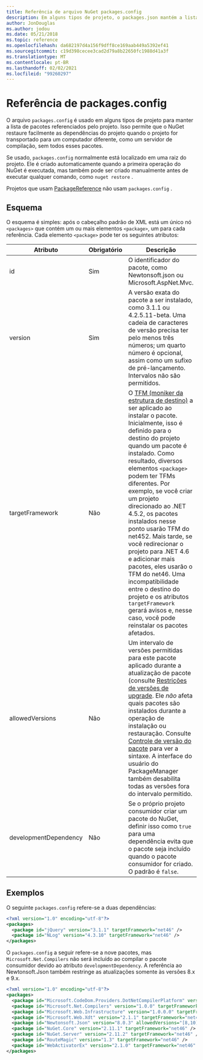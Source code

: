 ```yaml
---
title: Referência de arquivo NuGet packages.config
description: Em alguns tipos de projeto, o packages.json mantém a lista de pacotes do NuGet usados no projeto.
author: JonDouglas
ms.author: jodou
ms.date: 05/21/2018
ms.topic: reference
ms.openlocfilehash: da682197d4a156f9dff8ce169aab449a5392ef41
ms.sourcegitcommit: c19d398cecee3cad2d79a8b22650fc1988d41a3f
ms.translationtype: MT
ms.contentlocale: pt-BR
ms.lasthandoff: 02/02/2021
ms.locfileid: "99260297"
---
```

# <a name="packagesconfig-reference"></a>Referência de packages.config

O arquivo `packages.config` é usado em alguns tipos de projeto para manter a lista de pacotes referenciados pelo projeto. Isso permite que o NuGet restaure facilmente as dependências do projeto quando o projeto for transportado para um computador diferente, como um servidor de compilação, sem todos esses pacotes.

Se usado, `packages.config` normalmente está localizado em uma raiz do projeto. Ele é criado automaticamente quando a primeira operação do NuGet é executada, mas também pode ser criado manualmente antes de executar qualquer comando, como `nuget restore` .

Projetos que usam [PackageReference](../consume-packages/Package-References-in-Project-Files.md) não usam `packages.config` .

## <a name="schema"></a>Esquema

O esquema é simples: após o cabeçalho padrão de XML está um único nó `<packages>` que contém um ou mais elementos `<package>`, um para cada referência. Cada elemento `<package>` pode ter os seguintes atributos:

| Atributo | Obrigatório | Descrição |
| --- | --- | --- |
| id | Sim | O identificador do pacote, como Newtonsoft.json ou Microsoft.AspNet.Mvc. | 
| version | Sim | A versão exata do pacote a ser instalado, como 3.1.1 ou 4.2.5.11-beta. Uma cadeia de caracteres de versão precisa ter pelo menos três números; um quarto número é opcional, assim como um sufixo de pré-lançamento. Intervalos não são permitidos. | 
| targetFramework | Não | O [TFM (moniker da estrutura de destino)](target-frameworks.md) a ser aplicado ao instalar o pacote. Inicialmente, isso é definido para o destino do projeto quando um pacote é instalado. Como resultado, diversos elementos `<package>` podem ter TFMs diferentes. Por exemplo, se você criar um projeto direcionado ao .NET 4.5.2, os pacotes instalados nesse ponto usarão TFM do net452. Mais tarde, se você redirecionar o projeto para .NET 4.6 e adicionar mais pacotes, eles usarão o TFM do net46. Uma incompatibilidade entre o destino do projeto e os atributos `targetFramework` gerará avisos e, nesse caso, você pode reinstalar os pacotes afetados. | 
| allowedVersions | Não | Um intervalo de versões permitidas para este pacote aplicado durante a atualização de pacote (consulte [Restrições de versões de upgrade](../consume-packages/reinstalling-and-updating-packages.md#constraining-upgrade-versions). Ele *não* afeta quais pacotes são instalados durante a operação de instalação ou restauração. Consulte [Controle de versão do pacote](../concepts/package-versioning.md#version-ranges) para ver a sintaxe. A interface do usuário do PackageManager também desabilita todas as versões fora do intervalo permitido. | 
| developmentDependency | Não | Se o próprio projeto consumidor criar um pacote do NuGet, definir isso como `true` para uma dependência evita que o pacote seja incluído quando o pacote consumidor for criado. O padrão é `false`. | 

## <a name="examples"></a>Exemplos

O seguinte `packages.config` refere-se a duas dependências:

```xml
<?xml version="1.0" encoding="utf-8"?>
<packages>
  <package id="jQuery" version="3.1.1" targetFramework="net46" />
  <package id="NLog" version="4.3.10" targetFramework="net46" />
</packages>
```

O `packages.config` a seguir refere-se a nove pacotes, mas `Microsoft.Net.Compilers` não será incluído ao compilar o pacote consumidor devido ao atributo `developmentDependency`. A referência ao Newtonsoft.Json também restringe as atualizações somente às versões 8.x e 9.x.

```xml
<?xml version="1.0" encoding="utf-8"?>
<packages>
  <package id="Microsoft.CodeDom.Providers.DotNetCompilerPlatform" version="1.0.0" targetFramework="net46" />
  <package id="Microsoft.Net.Compilers" version="1.0.0" targetFramework="net46" developmentDependency="true" />
  <package id="Microsoft.Web.Infrastructure" version="1.0.0.0" targetFramework="net46" />
  <package id="Microsoft.Web.Xdt" version="2.1.1" targetFramework="net46" />
  <package id="Newtonsoft.Json" version="8.0.3" allowedVersions="[8,10)" targetFramework="net46" />
  <package id="NuGet.Core" version="2.11.1" targetFramework="net46" />
  <package id="NuGet.Server" version="2.11.2" targetFramework="net46" />
  <package id="RouteMagic" version="1.3" targetFramework="net46" />
  <package id="WebActivatorEx" version="2.1.0" targetFramework="net46" />
</packages>
```

